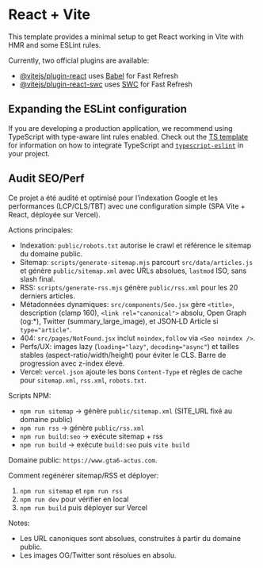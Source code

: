 # React + Vite

This template provides a minimal setup to get React working in Vite with HMR and some ESLint rules.

Currently, two official plugins are available:

- [@vitejs/plugin-react](https://github.com/vitejs/vite-plugin-react/blob/main/packages/plugin-react) uses [Babel](https://babeljs.io/) for Fast Refresh
- [@vitejs/plugin-react-swc](https://github.com/vitejs/vite-plugin-react/blob/main/packages/plugin-react-swc) uses [SWC](https://swc.rs/) for Fast Refresh

## Expanding the ESLint configuration

If you are developing a production application, we recommend using TypeScript with type-aware lint rules enabled. Check out the [TS template](https://github.com/vitejs/vite/tree/main/packages/create-vite/template-react-ts) for information on how to integrate TypeScript and [`typescript-eslint`](https://typescript-eslint.io) in your project.

## Audit SEO/Perf

Ce projet a été audité et optimisé pour l’indexation Google et les performances (LCP/CLS/TBT) avec une configuration simple (SPA Vite + React, déployée sur Vercel).

Actions principales:
- Indexation: `public/robots.txt` autorise le crawl et référence le sitemap du domaine public.
- Sitemap: `scripts/generate-sitemap.mjs` parcourt `src/data/articles.js` et génère `public/sitemap.xml` avec URLs absolues, `lastmod` ISO, sans slash final.
- RSS: `scripts/generate-rss.mjs` génère `public/rss.xml` pour les 20 derniers articles.
- Métadonnées dynamiques: `src/components/Seo.jsx` gère `<title>`, description (clamp 160), `<link rel="canonical">` absolu, Open Graph (og:*), Twitter (summary_large_image), et JSON‑LD Article si `type="article"`.
- 404: `src/pages/NotFound.jsx` inclut `noindex,follow` via `<Seo noindex />`.
- Perfs/UX: images lazy (`loading="lazy"`, `decoding="async"`) et tailles stables (aspect-ratio/width/height) pour éviter le CLS. Barre de progression avec z-index élevé.
- Vercel: `vercel.json` ajoute les bons `Content-Type` et règles de cache pour `sitemap.xml`, `rss.xml`, `robots.txt`.

Scripts NPM:
- `npm run sitemap` → génère `public/sitemap.xml` (SITE_URL fixé au domaine public)
- `npm run rss` → génère `public/rss.xml`
- `npm run build:seo` → exécute sitemap + rss
- `npm run build` → exécute `build:seo` puis `vite build`

Domaine public: `https://www.gta6-actus.com`.

Comment regénérer sitemap/RSS et déployer:
1. `npm run sitemap` et `npm run rss`
2. `npm run dev` pour vérifier en local
3. `npm run build` puis déployer sur Vercel

Notes:
- Les URL canoniques sont absolues, construites à partir du domaine public.
- Les images OG/Twitter sont résolues en absolu.
